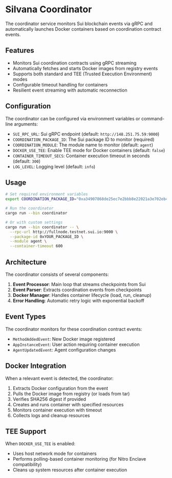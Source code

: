 # Silvana Coordinator

The coordinator service monitors Sui blockchain events via gRPC and automatically launches Docker containers based on coordination contract events.

## Features

- Monitors Sui coordination contracts using gRPC streaming
- Automatically fetches and starts Docker images from registry events
- Supports both standard and TEE (Trusted Execution Environment) modes
- Configurable timeout handling for containers
- Resilient event streaming with automatic reconnection

## Configuration

The coordinator can be configured via environment variables or command-line arguments:

- `SUI_RPC_URL`: Sui gRPC endpoint (default: `http://148.251.75.59:9000`)
- `COORDINATION_PACKAGE_ID`: The Sui package ID to monitor (required)
- `COORDINATION_MODULE`: The module name to monitor (default: `agent`)
- `DOCKER_USE_TEE`: Enable TEE mode for Docker containers (default: `false`)
- `CONTAINER_TIMEOUT_SECS`: Container execution timeout in seconds (default: `300`)
- `LOG_LEVEL`: Logging level (default: `info`)

## Usage

```bash
# Set required environment variables
export COORDINATION_PACKAGE_ID="0xa34907868de25ec7e2bbb8e22021a3e702eb408bf87ec2bc3141a4c6b498ca01"

# Run the coordinator
cargo run --bin coordinator

# Or with custom settings
cargo run --bin coordinator -- \
  --rpc-url http://fullnode.testnet.sui.io:9000 \
  --package-id 0xYOUR_PACKAGE_ID \
  --module agent \
  --container-timeout 600
```

## Architecture

The coordinator consists of several components:

1. **Event Processor**: Main loop that streams checkpoints from Sui
2. **Event Parser**: Extracts coordination events from checkpoints
3. **Docker Manager**: Handles container lifecycle (load, run, cleanup)
4. **Error Handling**: Automatic retry logic with exponential backoff

## Event Types

The coordinator monitors for these coordination contract events:

- `MethodAddedEvent`: New Docker image registered
- `AppInstanceEvent`: User action requiring container execution
- `AgentUpdatedEvent`: Agent configuration changes

## Docker Integration

When a relevant event is detected, the coordinator:

1. Extracts Docker configuration from the event
2. Pulls the Docker image from registry (or loads from tar)
3. Verifies SHA256 digest if provided
4. Creates and runs container with specified resources
5. Monitors container execution with timeout
6. Collects logs and cleanup resources

## TEE Support

When `DOCKER_USE_TEE` is enabled:

- Uses host network mode for containers
- Performs polling-based container monitoring (for Nitro Enclave compatibility)
- Cleans up system resources after container execution
